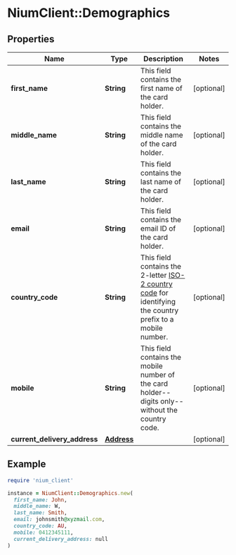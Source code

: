 # NiumClient::Demographics

## Properties

| Name | Type | Description | Notes |
| ---- | ---- | ----------- | ----- |
| **first_name** | **String** | This field contains the first name of the card holder. | [optional] |
| **middle_name** | **String** | This field contains the middle name of the card holder. | [optional] |
| **last_name** | **String** | This field contains the last name of the card holder. | [optional] |
| **email** | **String** | This field contains the email ID of the card holder. | [optional] |
| **country_code** | **String** | This field contains the 2-letter [ISO-2 country code](doc:currency-and-country-codes) for identifying the country prefix to a mobile number. | [optional] |
| **mobile** | **String** | This field contains the mobile number of the card holder--digits only--without the country code. | [optional] |
| **current_delivery_address** | [**Address**](Address.md) |  | [optional] |

## Example

```ruby
require 'nium_client'

instance = NiumClient::Demographics.new(
  first_name: John,
  middle_name: W,
  last_name: Smith,
  email: johnsmith@xyzmail.com,
  country_code: AU,
  mobile: 0412345111,
  current_delivery_address: null
)
```

